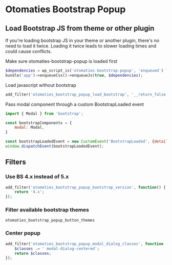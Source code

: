 # Otomaties Bootstrap Popup

## Load Bootstrap JS from theme or other plugin

If you're loading bootstrap JS in your theme or another plugin, there's no need to load it twice. Loading it twice leads to slower loading times and could cause conflicts.

Make sure otomaties-bootstrap-popup is loaded first
```php
$dependencies = wp_script_is('otomaties-bootstrap-popup', 'enqueued') ? ['otomaties-bootstrap-popup'] : [];
bundle('app')->enqueueCss()->enqueueJs(true, $dependencies);
```

Load javascript without bootstrap
```php
add_filter('otomaties_bootstrap_popup_load_bootstrap', '__return_false');
```

Pass modal component through a custom BootstrapLoaded event
```javascript
import { Modal } from 'bootstrap';

const bootstrapComponents = {
    modal: Modal,
}

const bootstrapLoadedEvent = new CustomEvent('BootstrapLoaded', {detail: {components : bootstrapComponents}});
window.dispatchEvent(bootstrapLoadedEvent);
```

## Filters

### Use BS 4.x instead of 5.x
```php
add_filter('otomaties_bootstrap_popup_bootstrap_version', function() {
    return '4.x';
});
```

### Filter available bootstrap themes

`otomaties_bootstrap_popup_button_themes`

### Center popup
```php
add_filter('otomaties_bootstrap_popup_modal_dialog_classes', function ($classes) {
    $classes .= ' modal-dialog-centered';
    return $classes;
});
```
